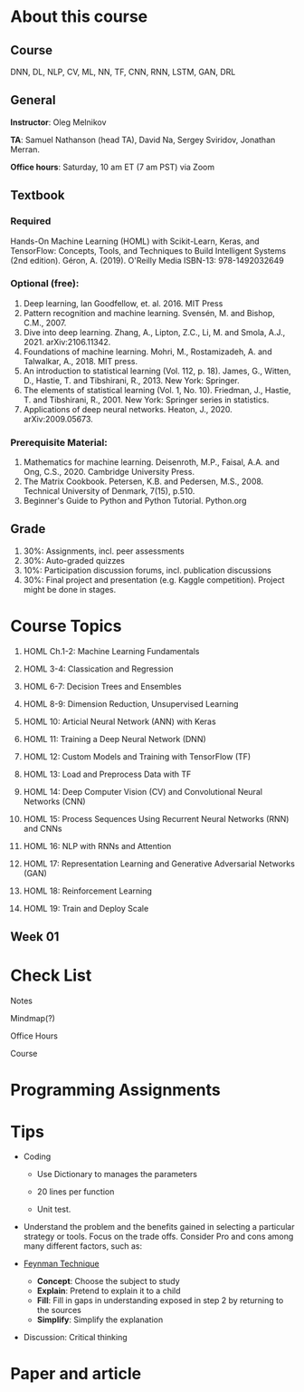 # About this course

## Course

DNN, DL, NLP, CV, ML, NN, TF, CNN, RNN, LSTM, GAN, DRL

## General

**Instructor**:  Oleg Melnikov

**TA**: Samuel Nathanson (head TA), David Na, Sergey Sviridov, Jonathan Merran.

**Office hours**:  Saturday, 10 am ET (7 am PST) via Zoom

## Textbook

### Required

Hands-On Machine Learning (HOML) with Scikit-Learn, Keras, and TensorFlow: Concepts, Tools, and Techniques to Build Intelligent Systems (2nd edition). Géron, A. (2019). O'Reilly Media ISBN-13: 978-1492032649

### Optional (free):

1. Deep learning, Ian Goodfellow, et. al. 2016. MIT Press
2. Pattern recognition and machine learning. Svensén, M. and Bishop, C.M., 2007.
3. Dive into deep learning. Zhang, A., Lipton, Z.C., Li, M. and Smola, A.J., 2021. arXiv:2106.11342.
4. Foundations of machine learning. Mohri, M., Rostamizadeh, A. and Talwalkar, A., 2018. MIT press.
5. An introduction to statistical learning (Vol. 112, p. 18). James, G., Witten, D., Hastie, T. and Tibshirani, R., 2013. New York: Springer.
6. The elements of statistical learning (Vol. 1, No. 10). Friedman, J., Hastie, T. and Tibshirani, R., 2001. New York: Springer series in statistics. 
7. Applications of deep neural networks. Heaton, J., 2020. arXiv:2009.05673.

### Prerequisite Material:

1. Mathematics for machine learning. Deisenroth, M.P., Faisal, A.A. and Ong, C.S., 2020. Cambridge University Press. 
2. The Matrix Cookbook. Petersen, K.B. and Pedersen, M.S., 2008. Technical University of Denmark, 7(15), p.510.
3. Beginner's Guide to Python and Python Tutorial. Python.org

## Grade

1. 30%: Assignments, incl. peer assessments
2. 30%: Auto-graded quizzes
3. 10%: Participation discussion forums, incl. publication discussions
4. 30%: Final project and presentation (e.g. Kaggle competition). Project might be done in stages.

# Course Topics

1. HOML Ch.1-2: Machine Learning Fundamentals
2. HOML 3-4: Classication and Regression
3. HOML 6-7: Decision Trees and Ensembles
4. HOML 8-9: Dimension Reduction, Unsupervised Learning 
5. HOML 10: Articial Neural Network (ANN) with Keras
6. HOML 11: Training a Deep Neural Network (DNN)

7. HOML 12: Custom Models and Training with TensorFlow (TF)
8. HOML 13: Load and Preprocess Data with TF

9. HOML 14: Deep Computer Vision (CV) and Convolutional Neural Networks (CNN)
10. HOML 15: Process Sequences Using Recurrent Neural Networks (RNN) and CNNs
11. HOML 16: NLP with RNNs and Attention
12. HOML 17: Representation Learning and Generative Adversarial Networks (GAN) 
13. HOML 18: Reinforcement Learning
14. HOML 19: Train and Deploy Scale

## Week 01



# Check List

Notes

Mindmap(?)

Office Hours

Course

# Programming Assignments

# Tips

- Coding

  - Use Dictionary to manages the parameters

  - 20 lines per function

  - Unit test.
- Understand the problem and the benefits gained in selecting a particular strategy or tools. Focus on the trade offs. Consider Pro and cons among many different factors, such as: 

- [Feynman Technique](https://en.wikipedia.org/wiki/Feynman_Technique)
  - **Concept**: Choose the subject to study
  - **Explain**: Pretend to explain it to a child
  - **Fill**: Fill in gaps in understanding exposed in step 2 by returning to the sources
  - **Simplify**: Simplify the explanation
- Discussion: Critical thinking

# Paper and article
